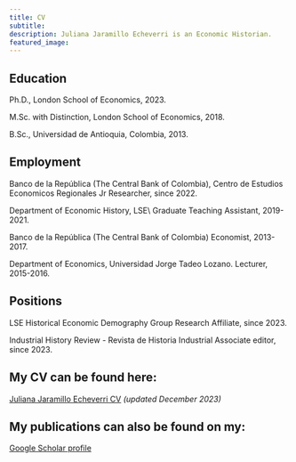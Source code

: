 ```yaml
---
title: CV
subtitle: 
description: Juliana Jaramillo Echeverri is an Economic Historian.
featured_image: 
---
```

## Education​

Ph.D., London School of Economics, 2023.

M.Sc. with Distinction, London School of Economics, 2018.

B.Sc., Universidad de Antioquia, Colombia, 2013.

## Employment​​

Banco de la República (The Central Bank of Colombia), Centro de Estudios Economicos Regionales
Jr Researcher, since 2022. 

Department of Economic History, LSE\\
Graduate Teaching Assistant, 2019-2021.

Banco de la República (The Central Bank of Colombia)
Economist, 2013-2017.

Department of Economics, Universidad Jorge Tadeo Lozano.
Lecturer, 2015-2016.

## Positions

LSE Historical Economic Demography Group
Research Affiliate, since 2023.

​Industrial History Review - Revista de Historia Industrial
Associate editor, since 2023.

## My CV can be found here:  
[Juliana Jaramillo Echeverri CV](https://www.dropbox.com/scl/fi/4rtik3gxibov5jisl7v72/JJE_CV.pdf?rlkey=uggqumjx97blyv04znsth0b3l&dl=0) *(updated December 2023)*

## My publications can also be found on my:
[Google Scholar profile](https://scholar.google.co.uk/citations?hl=es&user=_9jo0UAAAAAJ)